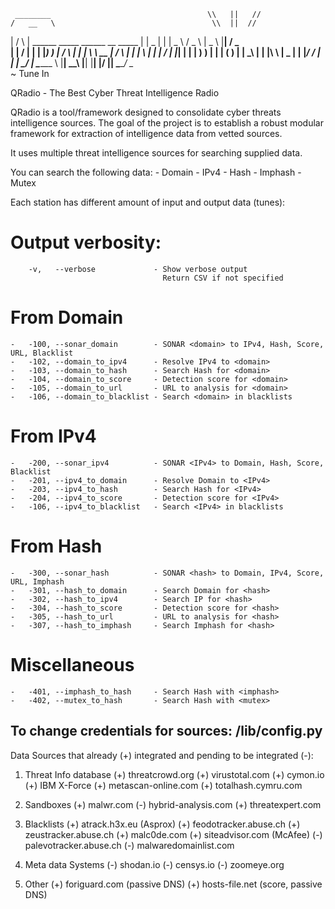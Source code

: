 
     ________                                   \\   ||   //
    /   __   \                                   \\  ||  //
   |   /  \   |    ______      _____     ______      __     _____
   |  |  _ |  |   |   _  \    /  _  \   |   _  \    |__|   /  _  \
   |  | / \|  |   |  |_)  )  |  / \  |  |  | \  \    __   |  / \  |
   |  | \  |  |   |      /   |  |_|  |  |  |  )  )  |  |  | (   ) |
   |   \_\    |   |  |\  \   |   _   |  |  |_/  /   |  |  |  \_/  |
    \_______  \   |__| \__\  |__| |__|  |______/    |__|   \_____/
            \__\
                                            ~ Tune In


QRadio - The Best Cyber Threat Intelligence Radio

QRadio is a tool/framework designed to consolidate cyber threats intelligence sources.
The goal of the project is to establish a robust modular framework for extraction of intelligence data from vetted sources.

It uses multiple threat intelligence sources for searching supplied data.

You can search the following data:
    - Domain
    - IPv4
    - Hash
    - Imphash
    - Mutex

Each station has different amount of input and output data (tunes):

# Output verbosity:
        -v,   --verbose             - Show verbose output
                                      Return CSV if not specified
# From Domain
    -   -100, --sonar_domain        - SONAR <domain> to IPv4, Hash, Score, URL, Blacklist
    -   -102, --domain_to_ipv4      - Resolve IPv4 to <domain>
    -   -103, --domain_to_hash      - Search Hash for <domain>
    -   -104, --domain_to_score     - Detection score for <domain>
    -   -105, --domain_to_url       - URL to analysis for <domain>
    -   -106, --domain_to_blacklist - Search <domain> in blacklists

# From IPv4
    -   -200, --sonar_ipv4          - SONAR <IPv4> to Domain, Hash, Score, Blacklist
    -   -201, --ipv4_to_domain      - Resolve Domain to <IPv4>
    -   -203, --ipv4_to_hash        - Search Hash for <IPv4>
    -   -204, --ipv4_to_score       - Detection score for <IPv4>
    -   -106, --ipv4_to_blacklist   - Search <IPv4> in blacklists

# From Hash
    -   -300, --sonar_hash          - SONAR <hash> to Domain, IPv4, Score, URL, Imphash
    -   -301, --hash_to_domain      - Search Domain for <hash>
    -   -302, --hash_to_ipv4        - Search IP for <hash>
    -   -304, --hash_to_score       - Detection score for <hash>
    -   -305, --hash_to_url         - URL to analysis for <hash>
    -   -307, --hash_to_imphash     - Search Imphash for <hash>

# Miscellaneous
    -   -401, --imphash_to_hash     - Search Hash with <imphash>
    -   -402, --mutex_to_hash       - Search Hash with <mutex>


## To change credentials for sources: /lib/config.py
Data Sources that already (+) integrated and pending to be integrated (-):

1) Threat Info database
    (+) threatcrowd.org
    (+) virustotal.com
    (+) cymon.io
    (+) IBM X-Force
    (+) metascan-online.com
    (+) totalhash.cymru.com

2) Sandboxes
    (+) malwr.com
    (-) hybrid-analysis.com
    (+) threatexpert.com

3) Blacklists
    (+) atrack.h3x.eu (Asprox)
    (+) feodotracker.abuse.ch
    (+) zeustracker.abuse.ch
    (+) malc0de.com
    (+) siteadvisor.com (McAfee)
    (-) palevotracker.abuse.ch
    (-) malwaredomainlist.com

4) Meta data Systems
    (-) shodan.io
    (-) censys.io
    (-) zoomeye.org

5) Other
    (+) foriguard.com (passive DNS)
    (+) hosts-file.net (score, passive DNS)